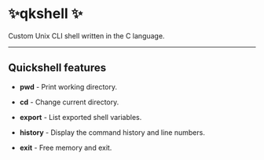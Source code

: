 #  :sparkles:qkshell :sparkles:
Custom Unix CLI shell written in the C language.

---

## Quickshell features

* **pwd** - Print working directory.

* **cd** - Change current directory.

* **export** - List exported shell variables.

* **history** - Display the command history and line numbers.

* **exit** - Free memory and exit.
